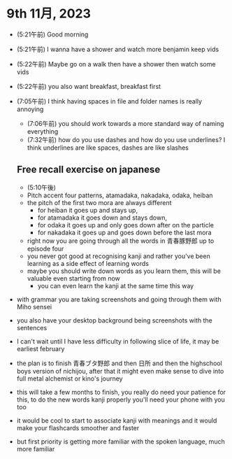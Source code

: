 # 9th 11月, 2023
- (5:21午前) Good morning
- (5:21午前) I wanna have a shower and watch more benjamin keep vids
- (5:22午前) Maybe go on a walk then have a shower then watch some vids
- (5:22午前) you also want breakfast, breakfast first
- (7:05午前) I think having spaces in file and folder names is really annoying
  - (7:06午前) you should work towards a more standard way of naming everything
  - (7:32午前) how do you use dashes and how do you use underlines? I think underlines are like spaces, dashes are like slashes


  ## Free recall exercise on japanese
  - (5:10午後)
  - Pitch accent four patterns, atamadaka, nakadaka, odaka, heiban
  - the pitch of the first two mora are always different
    - for heiban it goes up and stays up,
    - for atamadaka it goes down and stays down,
    - for odaka it goes up and only goes down after on the particle
    - for nakadaka it goes up and goes down before the last mora
  - right now you are going through all the words in 青春豚野郎 up to episode four
  - you never got good at recognising kanji and rather you've been learning as a side effect of learning words
  - maybe you should write down words as you learn them, this will be valuable even starting from now
    - you can even learn the kanji at the same time this way
- with grammar you are taking screenshots and going through them with Miho sensei
- you also have your desktop background being screenshots with the sentences
- I can't wait until I have less difficulty in following slice of life, it may be earliest february
- the plan is to finish 青春ブタ野郎 and then 日所 and then the highschool boys version of nichijou, after that it might even make sense to dive into full metal alchemist or kino's journey
- this will take a few months to finish, you really do need your patience for this, to do the new words kanji properly you'll need your phone with you too
- it would be cool to start to associate kanji with meanings and it would make your flashcards smoother and faster
- but first priority is getting more familiar with the spoken language, much more familiar





